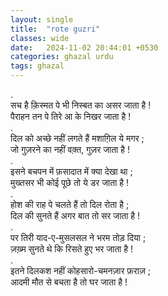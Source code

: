 ```yaml
---
layout: single
title:  "rote guzri"
classes: wide
date:   2024-11-02 20:44:01 +0530
categories: ghazal urdu
tags: ghazal
---
```


.<br>
सच है क़िस्मत पे भी निस्बत का असर जाता है ! <br>
पैराहन तन पे तिरे आ के निखर जाता है !<br>
.<br>
दिल को अच्छे नहीं लगते हैं मशाग़िल ये मगर ;<br>
जो गुज़रने का नहीं वक़्त, गुज़र जाता है !<br>
.<br>
इसने बचपन में फ़सादात में क्या देखा था ;<br>
मुख्तसर भी कोई पूछे तो ये डर जाता है !<br>
.<br>
होश की राह पे चलते हैं तो दिल रोता है ;<br>
दिल की सुनते हैं अगर बात तो सर जाता है !<br>
.<br>
पर तिरी याद-ए-मुसलसल ने भरम तोड़ दिया ;<br>
ज़ख़्म सुनते थे कि रिसते हुए भर जाता है !<br>
.<br>
इतने दिलकश नहीं कोहसारो-चमनज़ार फ़राज़ ;<br>
आदमी मौत से बचता है तो घर जाता है !<br>
